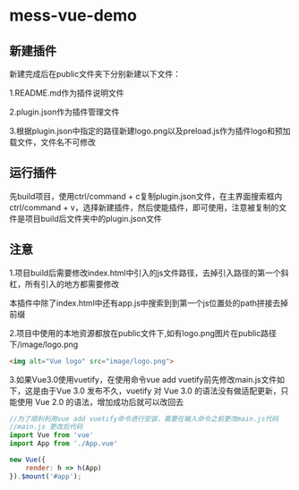 # mess-vue-demo

## 新建插件

新建完成后在public文件夹下分别新建以下文件：

1.README.md作为插件说明文件

2.plugin.json作为插件管理文件

3.根据plugin.json中指定的路径新建logo.png以及preload.js作为插件logo和预加载文件，文件名不可修改

## 运行插件

先build项目，使用ctrl/command + c复制plugin.json文件，在主界面搜索框内ctrl/command + v，选择新建插件，然后使能插件，即可使用，注意被复制的文件是项目build后文件夹中的plugin.json文件

## 注意

1.项目build后需要修改index.html中引入的js文件路径，去掉引入路径的第一个斜杠，所有引入的地方都需要修改

本插件中除了index.html中还有app.js中搜索到到第一个js位置处的path拼接去掉前缀

2.项目中使用的本地资源都放在public文件下,如有logo.png图片在public路径下/image/logo.png

```html
<img alt="Vue logo" src="image/logo.png">
```

3.如果Vue3.0使用vuetify，在使用命令vue add vuetify前先修改main.js文件如下，这是由于Vue 3.0 发布不久，vuetify 对 Vue 3.0 的语法没有做适配更新，只能使用 Vue 2.0 的语法，增加成功后就可以改回去

```js
//为了顺利利用vue add vuetify命令进行安装，需要在输入命令之前更改main.js代码
//main.js 更改后代码
import Vue from 'vue'
import App from './App.vue'

new Vue({
    render: h => h(App)
}).$mount('#app');

```

